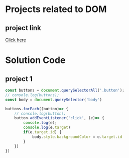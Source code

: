 # Projects related to DOM

## project link
[Click here](https://stackblitz.com/edit/dom-project-chaiaurcode?file=index.html)

# Solution Code

## project 1
``` javascript
const buttons = document.querySelectorAll('.button');
// console.log(buttons);
const body = document.querySelector('body')

buttons.forEach((button)=> {
    // console.log(button);
    button.addEventListener('click', (e)=> {
        console.log(e);
        console.log(e.target)
        if(e.target.id) {
            body.style.backgroundColor = e.target.id
        }
    })
})
```